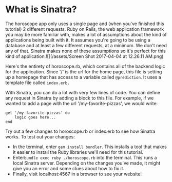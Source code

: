 # What is Sinatra?

The horoscope app only uses a single page and \(when you've finished this tutorial\) 2 different requests. Ruby on Rails, the web application framework you may be more familiar with, makes a lot of assumptions about the kind of applications being built with it. It assumes you're going to be using a database and at least a few different requests, at a minimum. We don't need any of that. Sinatra makes none of these assumptions so it's perfect for this kind of application.![](/assets/Screen Shot 2017-04-04 at 12.26.11 AM.png)

Here's the entirety of horoscope.rb, which contains all of the backend logic for the application. Since '/' is the url for the home page, this file is setting up a homepage that has access to a variable called `@prediction`. It uses a template file called `index.erb.`

With Sinatra, you can do a lot with very few lines of code. You can define any request in Sinatra by adding a block to this file. For example, if we wanted to add a page with the url '/my-favorite-pizzas', we would write:

```
get '/my-favorite-pizzas' do
    logic goes here...
end
```

Try out a few changes to horoscope.rb or index.erb to see how Sinatra works. To test out your changes:

* In the terminal, enter `gem install bundler`. This installs a tool that makes it easier to install the Ruby libraries we'll need for this tutorial.
* Enter`bundle exec ruby ./horoscope.rb` into the terminal. This runs a local Sinatra server. Depending on the changes you've made, it might give you an error and some clues about how to fix it.
* Finally, visit localhost:4567 in a browser to see your website!



